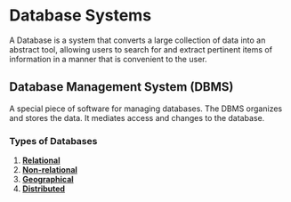 # Database Systems

A Database is a system that converts a large collection of data into an abstract tool, allowing users to search for and extract pertinent items of information in a manner that is convenient to the user.

## Database Management System (DBMS)

A special piece of software for managing databases. The DBMS organizes and stores the data. It mediates access and changes to the database.

### Types of Databases

1. [**Relational**](./relational/README.md)
2. [**Non-relational**](./non_relational/README.md)
3. [**Geographical**](./gepgraphical/README.md)
4. [**Distributed**](./distributed/README.md)
